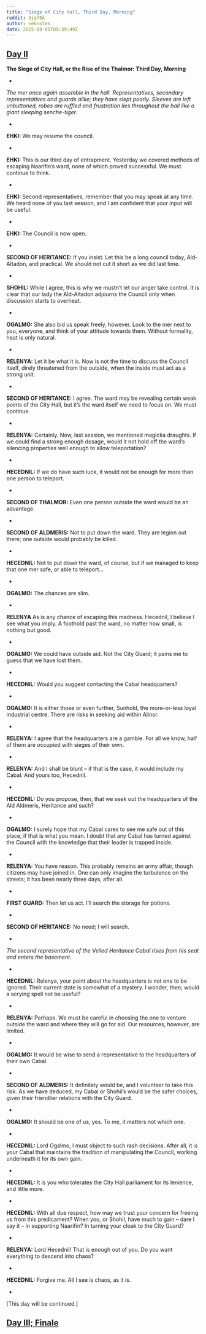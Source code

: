 ```yaml
---
title: "Siege of City Hall, Third Day, Morning"
reddit: 3jq76k
author: neknotes
date: 2015-09-05T09:39:49Z
---
```


[Day II](https://www.reddit.com/r/teslore/comments/3itrv2/the_siege_of_city_hall_second_day/)
-----

**The Siege of City Hall, or the Rise of the Thalmor: Third Day, Morning**

-

*The mer once again assemble in the hall. Representatives, secondary representatives and guards alike; they have slept poorly. Sleeves are left unbuttoned, robes are ruffled and frustration lies throughout the hall like a giant sleeping senche-tiger.*

-

**EHKI:** We may resume the council.

-

**EHKI:** This is our third day of entrapment. Yesterday we covered methods of escaping Naarifin’s ward, none of which proved successful. We must continue to think.

-

**EHKI:** Second representatives, remember that you may speak at any time. We heard none of you last session, and I am confident that your input will be useful.

-

**EHKI:** The Council is now open.

-

**SECOND OF HERITANCE:** If you insist. Let this be a long council today, Ald-Altadon, and practical. We should not cut it short as we did last time.

-

**SHOHIL:** While I agree, this is why we mustn’t let our anger take control. It is clear that our lady the Ald-Altadon adjourns the Council only when discussion starts to overheat.

-

**OGALMO:** She also bid us speak freely, however. Look to the mer next to you, everyone, and think of your attitude towards them. Without formality, heat is only natural.

-

**RELENYA:** Let it be what it is. Now is not the time to discuss the Council itself, direly threatened from the outside, when the inside must act as a strong unit.

-

**SECOND OF HERITANCE:** I agree. The ward may be revealing certain weak points of the City Hall, but it’s the ward itself we need to focus on. We must continue.

-

**RELENYA:** Certainly. Now, last session, we mentioned magicka draughts. If we could find a strong enough dosage, would it not hold off the ward’s silencing properties well enough to allow teleportation?

-

**HECEDNIL:** If we do have such luck, it would not be enough for more than one person to teleport.

-

**SECOND OF THALMOR:** Even one person outside the ward would be an advantage.

-

**SECOND OF ALDMERIS:** Not to put down the ward. They are legion out there; one outside would probably be killed.

-

**HECEDNIL:** Not to put down the ward, of course, but if we managed to keep that one mer safe, or able to teleport…

-

**OGALMO:** The chances are slim.

-

**RELENYA** As is any chance of escaping this madness. Hecednil, I believe I see what you imply. A foothold past the ward, no matter how small, is nothing but good.

-

**OGALMO:** We could have outside aid. Not the City Guard; it pains me to guess that we have lost them.

-

**HECEDNIL:** Would you suggest contacting the Cabal headquarters?

-

**OGALMO:** It is either those or even further, Sunhold, the more-or-less loyal industrial centre. There are risks in seeking aid within Alinor.

-

**RELENYA:** I agree that the headquarters are a gamble. For all we know, half of them are occupied with sieges of their own.

-

**RELENYA:** And I shall be blunt – if that is the case, it would include my Cabal. And yours too, Hecednil.

-

**HECEDNIL:** Do you propose, then, that we seek out the headquarters of the Ald Aldmeris, Heritance and such?

-

**OGALMO:** I surely hope that my Cabal cares to see me safe out of this place, if that is what you mean. I doubt that any Cabal has turned against the Council with the knowledge that their leader is trapped inside.

-

**RELENYA:** You have reason. This probably remains an army affair, though citizens may have joined in. One can only imagine the turbulence on the streets; it has been nearly three days, after all.

-

**FIRST GUARD:** Then let us act. I’ll search the storage for potions.

-

**SECOND OF HERITANCE:** No need; I will search.

-

*The second representative of the Veiled Heritance Cabal rises from his seat and enters the basement.*

-

**HECEDNIL:** Relenya, your point about the headquarters is not one to be ignored. Their current state is somewhat of a mystery. I wonder, then; would a scrying spell not be useful?

-

**RELENYA:** Perhaps. We must be careful in choosing the one to venture outside the ward and where they will go for aid. Our resources, however, are limited.

-

**OGALMO:** It would be wise to send a representative to the headquarters of their own Cabal.

-

**SECOND OF ALDMERIS:** It definitely would be, and I volunteer to take this risk. As we have deduced, my Cabal or Shohil’s would be the safer choices, given their friendlier relations with the City Guard.

-

**OGALMO:** It should be one of us, yes. To me, it matters not which one.

-

**HECEDNIL:** Lord Ogalmo, I must object to such rash decisions. After all, it is your Cabal that maintains the tradition of manipulating the Council, working underneath it for its own gain.

-

**HECEDNIL:** It is you who tolerates the City Hall parliament for its lenience, and little more.

-

**HECEDNIL:** With all due respect, how may we trust your concern for freeing us from this predicament? When you, or Shohil, have much to gain – dare I say it – in supporting Naarifin? In turning your cloak to the City Guard?

-

**RELENYA:** Lord Hecednil! That is enough out of you. Do you want everything to descend into chaos?

-

**HECEDNIL:** Forgive me. All I see is chaos, as it is.

-

[This day will be continued.]

[Day III; Finale](https://www.reddit.com/r/teslore/comments/3jqhvz/siege_of_city_hall_finale/)
--------

